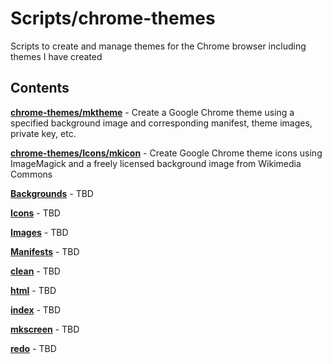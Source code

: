 Scripts/chrome-themes
=====================

Scripts to create and manage themes for the Chrome browser including themes I have created

Contents
--------

[**chrome-themes/mktheme**](chrome-themes/mktheme.sh) - Create a Google Chrome theme using a specified background image and corresponding manifest, theme images, private key, etc.

[**chrome-themes/Icons/mkicon**](chrome-themes/Icons/mkicon.sh) - Create Google Chrome theme icons using ImageMagick and a freely licensed background image from Wikimedia Commons

[**Backgrounds**](chrome-themes/Backgrounds) - TBD

[**Icons**](chrome-themes/Icons) - TBD

[**Images**](chrome-themes/Images) - TBD

[**Manifests**](chrome-themes/Manifests) - TBD

[**clean**](chrome-themes/clean.sh) - TBD

[**html**](chrome-themes/html) - TBD

[**index**](chrome-themes/index.html) - TBD

[**mkscreen**](chrome-themes/mkscreen.sh) - TBD

[**redo**](chrome-themes/redo.sh) - TBD

